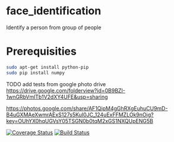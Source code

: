 # face_identification
Identify a person from group of people

# Prerequisities
```bash
sudo apt-get install python-pip
sudo pip install numpy
```

TODO
add tests from google photo drive
https://drive.google.com/folderview?id=0B9BZI-1wnGRbVmlTb1V2dXY4UFE&usp=sharing

https://photos.google.com/share/AF1QipM4gGhRXgEuhuCU9mD-B4uGXMAeXwmrAExS127s5KuI0JC_124uExFFMZLOk9nOjg?key=OUhYX0hqUGVsY05TSGN0b0tqM2xGS1NXQUpENG5B

[![Coverage Status](https://coveralls.io/repos/onidzelskyi/face_identification/badge.svg?branch=master&service=github)](https://coveralls.io/github/onidzelskyi/face_identification?branch=master)
[![Build Status](https://travis-ci.org/onidzelskyi/face_identification.svg)](https://travis-ci.org/onidzelskyi/face_identification)
